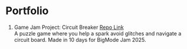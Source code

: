 # Portfolio

1. Game Jam Project: Circuit Breaker
  [Repo Link](https://github.com/JacobOnion/BigMode-Jam-2025)  
  A puzzle game where you help a spark avoid glitches and navigate a circuit board. Made in 10 days for BigMode Jam 2025.
